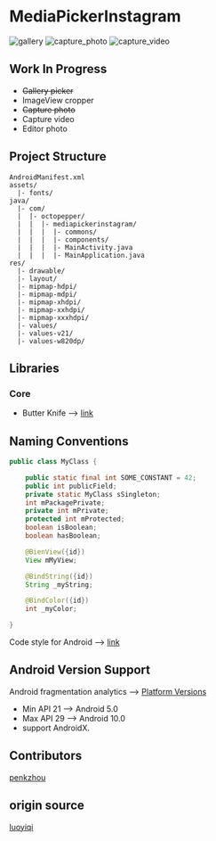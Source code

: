 # MediaPickerInstagram

![gallery](https://cloud.githubusercontent.com/assets/10350755/20528721/99b9154a-b0cd-11e6-8597-d0ddf11bdca4.png) ![capture_photo](https://cloud.githubusercontent.com/assets/10350755/20528723/9aa26b64-b0cd-11e6-983d-e796701f52f8.png) ![capture_video](https://cloud.githubusercontent.com/assets/10350755/20528725/9b248ba8-b0cd-11e6-84b7-a1396cb1219e.png)

## Work In Progress

* ~~Gallery picker~~
* ImageView cropper
* ~~Capture photo~~
* Capture video
* Editor photo

## Project Structure
```
AndroidManifest.xml
assets/
  |- fonts/
java/
  |- com/
  |  |- octopepper/
  |  |  |- mediapickerinstagram/
  |  |  |  |- commons/
  |  |  |  |- components/
  |  |  |  |- MainActivity.java
  |  |  |  |- MainApplication.java
res/
  |- drawable/
  |- layout/
  |- mipmap-hdpi/
  |- mipmap-mdpi/
  |- mipmap-xhdpi/
  |- mipmap-xxhdpi/
  |- mipmap-xxxhdpi/
  |- values/
  |- values-v21/
  |- values-w820dp/
```

## Libraries
### Core
* Butter Knife --> [link](http://jakewharton.github.io/butterknife/)

## Naming Conventions
```java
public class MyClass {

    public static final int SOME_CONSTANT = 42;
    public int publicField;
    private static MyClass sSingleton;
    int mPackagePrivate;
    private int mPrivate;
    protected int mProtected;
    boolean isBoolean;
    boolean hasBoolean;

    @BienView({id})
    View mMyView;

    @BindString({id})
    String _myString;

    @BindColor({id})
    int _myColor;

}
```

Code style for Android --> [link](http://source.android.com/source/code-style.html)

## Android Version Support
Android fragmentation analytics --> [Platform Versions](http://developer.android.com/about/dashboards/index.html#Platform)

* Min API 21 --> Android 5.0
* Max API 29 --> Android 10.0
* support AndroidX.

## Contributors
[penkzhou](https://github.com/penkzhou)


## origin source
[luoyiqi](https://github.com/luoyiqi/MediaPickerInstagram)
